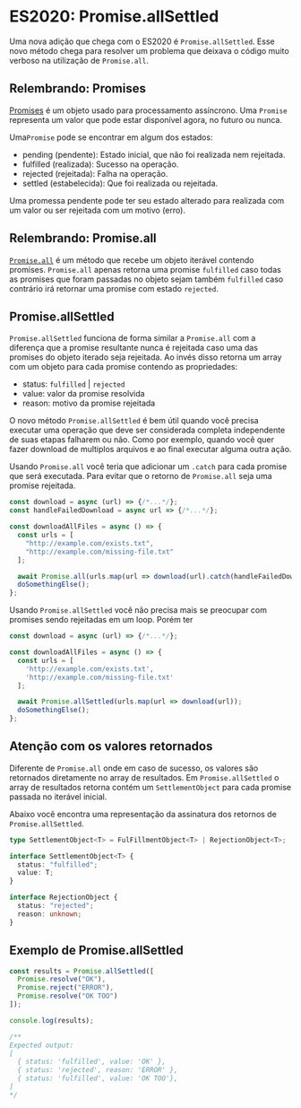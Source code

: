 # ES2020: Promise.allSettled

Uma nova adição que chega com o ES2020 é `Promise.allSettled`. Esse novo método chega para resolver um problema que deixava o código muito verboso na utilização de `Promise.all`.

## Relembrando: Promises

[Promises](https://developer.mozilla.org/pt-BR/docs/Web/JavaScript/Reference/Global_Objects/Promise) é um objeto usado para processamento assíncrono. Uma `Promise` representa um valor que pode estar disponível agora, no futuro ou nunca.

Uma`Promise` pode se encontrar em algum dos estados:

- pending (pendente): Estado inicial, que não foi realizada nem rejeitada.
- fulfilled (realizada): Sucesso na operação.
- rejected (rejeitada): Falha na operação.
- settled (estabelecida): Que foi realizada ou rejeitada.

Uma promessa pendente pode ter seu estado alterado para realizada com um valor ou ser rejeitada com um motivo (erro).

## Relembrando: Promise.all

[`Promise.all`](https://developer.mozilla.org/pt-BR/docs/Web/JavaScript/Reference/Global_Objects/Promise/all) é um método que recebe um objeto iterável contendo promises. `Promise.all` apenas retorna uma promise `fulfilled` caso todas as promises que foram passadas no objeto sejam também `fulfilled` caso contrário irá retornar uma promise com estado `rejected`.

## Promise.allSettled

`Promise.allSettled` funciona de forma similar a `Promise.all` com a diferença que a promise resultante nunca é rejeitada caso uma das promises do objeto iterado seja rejeitada. Ao invés disso retorna um array com um objeto para cada promise contendo as propriedades:

- status: `fulfilled` | `rejected`
- value: valor da promise resolvida
- reason: motivo da promise rejeitada

O novo método `Promise.allSettled` é bem útil quando você precisa executar uma operação que deve ser considerada completa independente de suas etapas falharem ou não. Como por exemplo, quando você quer fazer download de multiplos arquivos e ao final executar alguma outra ação.

Usando `Promise.all` você teria que adicionar um `.catch` para cada promise que será executada. Para evitar que o retorno de `Promise.all` seja uma promise rejeitada.

```javascript
const download = async (url) => {/*...*/};
const handleFailedDownload = async url => {/*...*/};

const downloadAllFiles = async () => {
  const urls = [
    "http://example.com/exists.txt",
    "http://example.com/missing-file.txt"
  ];

  await Promise.all(urls.map(url => download(url).catch(handleFailedDownload)));
  doSomethingElse();
};
```

Usando `Promise.allSettled` você não precisa mais se preocupar com promises sendo rejeitadas em um loop. Porém ter

```javascript
const download = async (url) => {/*...*/};

const downloadAllFiles = async () => {
  const urls = [
    'http://example.com/exists.txt',
    'http://example.com/missing-file.txt'
  ];

  await Promise.allSettled(urls.map(url => download(url));
  doSomethingElse();
};
```

## Atenção com os valores retornados

Diferente de `Promise.all` onde em caso de sucesso, os valores são retornados diretamente no array de resultados. Em `Promise.allSettled` o array de resultados retorna contém um `SettlementObject` para cada promise passada no iterável inicial.

Abaixo você encontra uma representação da assinatura dos retornos de `Promise.allSettled`.

```typescript
type SettlementObject<T> = FulFillmentObject<T> | RejectionObject<T>;

interface SettlementObject<T> {
  status: "fulfilled";
  value: T;
}

interface RejectionObject {
  status: "rejected";
  reason: unknown;
}
```

## Exemplo de Promise.allSettled

```javascript
const results = Promise.allSettled([
  Promise.resolve("OK"),
  Promise.reject("ERROR"),
  Promise.resolve("OK TOO")
]);

console.log(results);

/**
Expected output:
[
  { status: 'fulfilled', value: 'OK' },
  { status: 'rejected', reason: 'ERROR' },
  { status: 'fulfilled', value: 'OK TOO'},
]
*/
```
